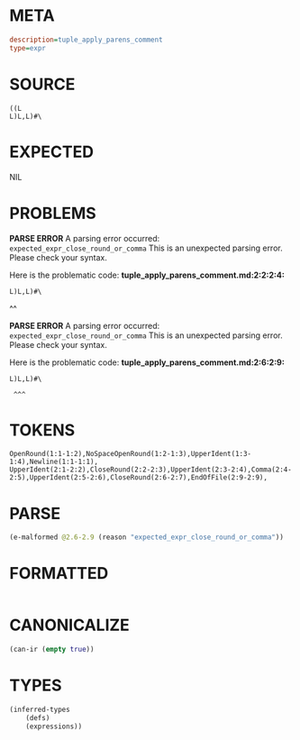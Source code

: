 # META
~~~ini
description=tuple_apply_parens_comment
type=expr
~~~
# SOURCE
~~~roc
((L
L)L,L)#\
~~~
# EXPECTED
NIL
# PROBLEMS
**PARSE ERROR**
A parsing error occurred: `expected_expr_close_round_or_comma`
This is an unexpected parsing error. Please check your syntax.

Here is the problematic code:
**tuple_apply_parens_comment.md:2:2:2:4:**
```roc
L)L,L)#\
```
 ^^


**PARSE ERROR**
A parsing error occurred: `expected_expr_close_round_or_comma`
This is an unexpected parsing error. Please check your syntax.

Here is the problematic code:
**tuple_apply_parens_comment.md:2:6:2:9:**
```roc
L)L,L)#\
```
     ^^^


# TOKENS
~~~zig
OpenRound(1:1-1:2),NoSpaceOpenRound(1:2-1:3),UpperIdent(1:3-1:4),Newline(1:1-1:1),
UpperIdent(2:1-2:2),CloseRound(2:2-2:3),UpperIdent(2:3-2:4),Comma(2:4-2:5),UpperIdent(2:5-2:6),CloseRound(2:6-2:7),EndOfFile(2:9-2:9),
~~~
# PARSE
~~~clojure
(e-malformed @2.6-2.9 (reason "expected_expr_close_round_or_comma"))
~~~
# FORMATTED
~~~roc

~~~
# CANONICALIZE
~~~clojure
(can-ir (empty true))
~~~
# TYPES
~~~clojure
(inferred-types
	(defs)
	(expressions))
~~~
